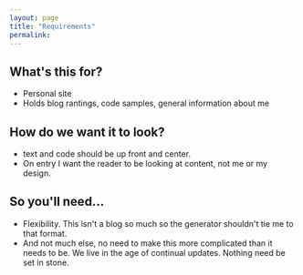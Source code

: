 ```yaml
---
layout: page
title: "Requirements"
permalink:
---
```


## What's this for?

* Personal site
* Holds blog rantings, code samples, general information about me

## How do we want it to look?

* text and code should be up front and center.  
* On entry I want the reader to be looking at content, not me or my design.

## So you'll need...

* Flexibility.  This isn't a blog so much so the generator shouldn't tie me to that format.
* And not much else, no need to make this more complicated than it needs to be.  We live in the age of continual updates.  Nothing need be set in stone.
